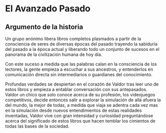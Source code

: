 # El Avanzado Pasado
## Argumento de la historia

Un grupo anónimo libera libros completos plasmados a partir de la consciencia de seres de diversas épocas del pasado trayendo la sabiduría del pasado a la época actual y liberando todo un conjunto de sucesos en el panorama de la civilización humana de hoy día.

Con este suceso a medida que las palabras calan en la consciencia de los lectores, la gente empieza a escuchar a sus ancestros, y entenderlos en comunicación directa sin intermediarios o guardianes del conocimiento.

Profundas verdades se despiertan en el corazón de Valdor tras leer uno de estos libros y empieza a entablar conversación con sus antepasados. Valdor un chico que solo conoce acerca de su profesión, los videojuegos competitivos, decide entonces salir a explorar la simulación de allá afuera la del mundo, la mejor de todas, a medida que viaja se adentra cada vez mas en la simulación desde nuevos entendimientos de estas realidades inventadas, Valdor vive con gran intensidad y curiosidad preguntándose acerca del significado de estos libros que hacen temblar los cimientos de todas las bases de la sociedad.
